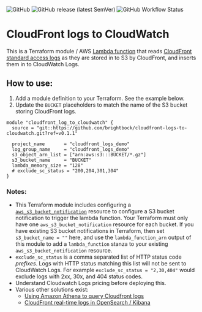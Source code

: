 ![GitHub](https://img.shields.io/github/license/brightbock/cloudfront-logs-to-cloudwatch) ![GitHub release (latest SemVer)](https://img.shields.io/github/v/release/brightbock/cloudfront-logs-to-cloudwatch) ![GitHub Workflow Status](https://img.shields.io/github/workflow/status/brightbock/cloudfront-logs-to-cloudwatch/Terraform)

# CloudFront logs to CloudWatch

This is a Terraform module / AWS [Lambda function](https://github.com/brightbock/cloudfront-logs-to-cloudwatch/blob/main/src/lambda.py) that reads [CloudFront standard access logs](https://docs.aws.amazon.com/AmazonCloudFront/latest/DeveloperGuide/AccessLogs.html) as they are stored in to S3 by CloudFront, and inserts them in to CloudWatch Logs.

## How to use:

1. Add a module definition to your Terraform. See the example below.
2. Update the `BUCKET` placeholders to match the name of the S3 bucket storing CloudFront logs.


```
module "cloudfront_log_to_cloudwatch" {
  source = "git::https://github.com/brightbock/cloudfront-logs-to-cloudwatch.git?ref=v0.1.1"

  project_name       = "cloudfront_logs_demo"
  log_group_name     = "cloudfront_logs_demo"
  s3_object_arn_list = ["arn:aws:s3:::BUCKET/*.gz"]
  s3_bucket_name     = "BUCKET"
  lambda_memory_size = "128"
  # exclude_sc_status = "200,204,301,304"
}
```

### Notes:

- This Terraform module includes configuring a [`aws_s3_bucket_notification`](https://registry.terraform.io/providers/hashicorp/aws/latest/docs/resources/s3_bucket_notification) resource to configure a S3 bucket notification to trigger the lambda function. Your Terraform must only have one `aws_s3_bucket_notification` resource for each bucket. If you have existing S3 bucket notifications in Terraform, then set `s3_bucket_name = ""` here, and use the `lambda_function_arn` output of this module to add a `lambda_function` stanza to your existing `aws_s3_bucket_notification` resource.
- `exclude_sc_status` is a comma separated list of HTTP status code _prefixes_. Logs with HTTP status matching this list will not be sent to CloudWatch Logs. For example `exclude_sc_status = "2,30,404"` would exclude logs with 2xx, 30x, and 404 status codes.
- Understand Cloudwatch Logs pricing before deploying this.
- Various other solutions exist:
  - [Using Amazon Athena to query Cloudfront logs](https://docs.aws.amazon.com/athena/latest/ug/cloudfront-logs.html)
  - [CloudFront real-time logs in OpenSearch / Kibana](https://aws.amazon.com/blogs/networking-and-content-delivery/cloudfront-realtime-logs/)

